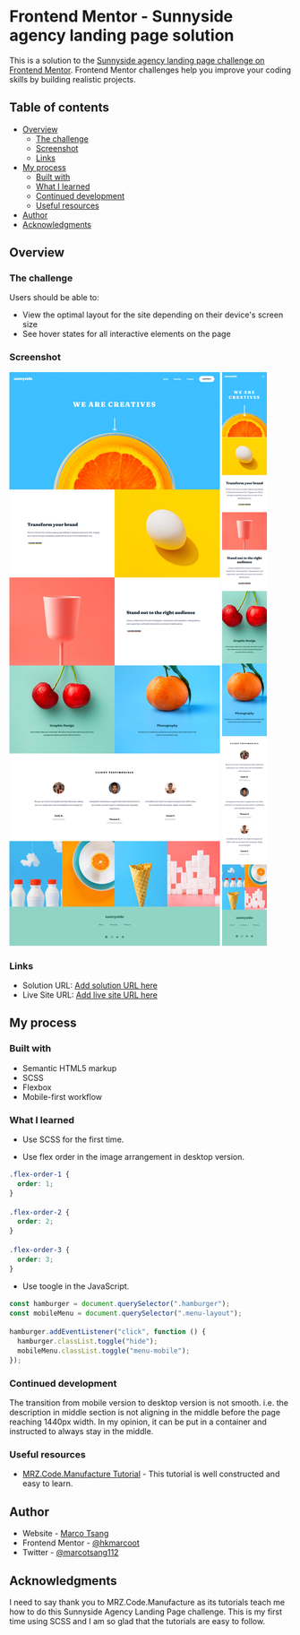 # Frontend Mentor - Sunnyside agency landing page solution

This is a solution to the [Sunnyside agency landing page challenge on Frontend Mentor](https://www.frontendmentor.io/challenges/sunnyside-agency-landing-page-7yVs3B6ef). Frontend Mentor challenges help you improve your coding skills by building realistic projects.

## Table of contents

- [Overview](#overview)
  - [The challenge](#the-challenge)
  - [Screenshot](#screenshot)
  - [Links](#links)
- [My process](#my-process)
  - [Built with](#built-with)
  - [What I learned](#what-i-learned)
  - [Continued development](#continued-development)
  - [Useful resources](#useful-resources)
- [Author](#author)
- [Acknowledgments](#acknowledgments)

## Overview

### The challenge

Users should be able to:

- View the optimal layout for the site depending on their device's screen size
- See hover states for all interactive elements on the page

### Screenshot

![](./screenshot/sunnyside-desktop.png)
![](./screenshot/sunnyside-mobile.png)

### Links

- Solution URL: [Add solution URL here](https://github.com/hkmarcoot/fementor-sunnyside-agency-landing-page)
- Live Site URL: [Add live site URL here](https://hkmarcoot.github.io/fementor-sunnyside-agency-landing-page)

## My process

### Built with

- Semantic HTML5 markup
- SCSS
- Flexbox
- Mobile-first workflow

### What I learned

- Use SCSS for the first time.

- Use flex order in the image arrangement in desktop version.

```css
.flex-order-1 {
  order: 1;
}

.flex-order-2 {
  order: 2;
}

.flex-order-3 {
  order: 3;
}
```

- Use toogle in the JavaScript.

```js
const hamburger = document.querySelector(".hamburger");
const mobileMenu = document.querySelector(".menu-layout");

hamburger.addEventListener("click", function () {
  hamburger.classList.toggle("hide");
  mobileMenu.classList.toggle("menu-mobile");
});
```

### Continued development

The transition from mobile version to desktop version is not smooth. i.e. the description in middle section is not aligning in the middle before the page reaching 1440px width. In my opinion, it can be put in a container and instructed to always stay in the middle.

### Useful resources

- [MRZ.Code.Manufacture Tutorial](https://www.youtube.com/watch?v=U7ZZnILFO3w) - This tutorial is well constructed and easy to learn.

## Author

- Website - [Marco Tsang](https://www.linkedin.com/in/marco-tsang112)
- Frontend Mentor - [@hkmarcoot](https://www.frontendmentor.io/profile/hkmarcoot)
- Twitter - [@marcotsang112](https://www.twitter.com/marcotsang112)

## Acknowledgments

I need to say thank you to MRZ.Code.Manufacture as its tutorials teach me how to do this Sunnyside Agency Landing Page challenge. This is my first time using SCSS and I am so glad that the tutorials are easy to follow.
